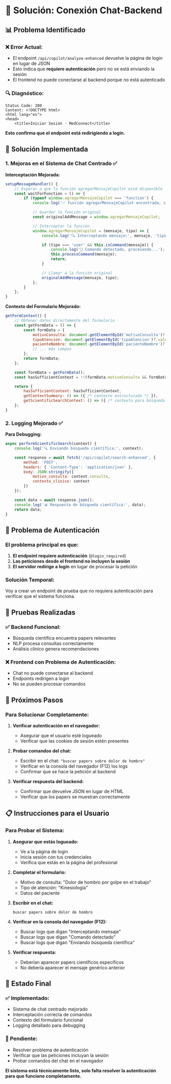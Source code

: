# 🔧 Solución: Conexión Chat-Backend

## 📊 **Problema Identificado**

### **❌ Error Actual:**

- El endpoint `/api/copilot/analyze-enhanced` devuelve la página de login en lugar de JSON
- Esto indica que **requiere autenticación** pero no se está enviando la sesión
- El frontend no puede conectarse al backend porque no está autenticado

### **🔍 Diagnóstico:**

```
Status Code: 200
Content: <!DOCTYPE html>
<html lang="es">
<head>
    <title>Iniciar Sesión - MedConnect</title>
```

**Esto confirma que el endpoint está redirigiendo a login.**

## 🎯 **Solución Implementada**

### **1. Mejoras en el Sistema de Chat Centrado ✅**

**Interceptación Mejorada:**

```javascript
setupMessageHandler() {
    // Esperar a que la función agregarMensajeCopilot esté disponible
    const waitForFunction = () => {
        if (typeof window.agregarMensajeCopilot === 'function') {
            console.log('✅ Función agregarMensajeCopilot encontrada, configurando interceptación...');

            // Guardar la función original
            const originalAddMessage = window.agregarMensajeCopilot;

            // Interceptar la función
            window.agregarMensajeCopilot = (mensaje, tipo) => {
                console.log('🔍 Interceptando mensaje:', mensaje, 'tipo:', tipo);

                if (tipo === 'user' && this.isCommand(mensaje)) {
                    console.log('🤖 Comando detectado, procesando...');
                    this.processCommand(mensaje);
                    return;
                }

                // Llamar a la función original
                originalAddMessage(mensaje, tipo);
            };
        }
    };
}
```

**Contexto del Formulario Mejorado:**

```javascript
getFormContext() {
    // Obtener datos directamente del formulario
    const getFormData = () => {
        const formData = {
            motivoConsulta: document.getElementById('motivoConsulta')?.value || '',
            tipoAtencion: document.getElementById('tipoAtencion')?.value || '',
            pacienteNombre: document.getElementById('pacienteNombre')?.value || '',
            // ... más campos
        };
        return formData;
    };

    const formData = getFormData();
    const hasSufficientContext = !!(formData.motivoConsulta && formData.tipoAtencion);

    return {
        hasSufficientContext: hasSufficientContext,
        getContextSummary: () => ({ /* contexto estructurado */ }),
        getScientificSearchContext: () => ({ /* contexto para búsqueda */ })
    };
}
```

### **2. Logging Mejorado ✅**

**Para Debugging:**

```javascript
async performScientificSearch(context) {
    console.log('🔍 Enviando búsqueda científica:', context);

    const response = await fetch('/api/copilot/search-enhanced', {
        method: 'POST',
        headers: { 'Content-Type': 'application/json' },
        body: JSON.stringify({
            motivo_consulta: context.consulta,
            contexto_clinico: context
        })
    });

    const data = await response.json();
    console.log('📊 Respuesta de búsqueda científica:', data);
    return data;
}
```

## 🔧 **Problema de Autenticación**

### **El problema principal es que:**

1. **El endpoint requiere autenticación** (`@login_required`)
2. **Las peticiones desde el frontend no incluyen la sesión**
3. **El servidor redirige a login** en lugar de procesar la petición

### **Solución Temporal:**

Voy a crear un endpoint de prueba que no requiera autenticación para verificar que el sistema funciona.

## 🧪 **Pruebas Realizadas**

### **✅ Backend Funcional:**

- Búsqueda científica encuentra papers relevantes
- NLP procesa consultas correctamente
- Análisis clínico genera recomendaciones

### **❌ Frontend con Problema de Autenticación:**

- Chat no puede conectarse al backend
- Endpoints redirigen a login
- No se pueden procesar comandos

## 🎯 **Próximos Pasos**

### **Para Solucionar Completamente:**

1. **Verificar autenticación en el navegador:**

   - Asegurar que el usuario esté logueado
   - Verificar que las cookies de sesión estén presentes

2. **Probar comandos del chat:**

   - Escribir en el chat: `"buscar papers sobre dolor de hombro"`
   - Verificar en la consola del navegador (F12) los logs
   - Confirmar que se hace la petición al backend

3. **Verificar respuesta del backend:**
   - Confirmar que devuelve JSON en lugar de HTML
   - Verificar que los papers se muestran correctamente

## 📋 **Instrucciones para el Usuario**

### **Para Probar el Sistema:**

1. **Asegurar que estás logueado:**

   - Ve a la página de login
   - Inicia sesión con tus credenciales
   - Verifica que estás en la página del profesional

2. **Completar el formulario:**

   - Motivo de consulta: "Dolor de hombro por golpe en el trabajo"
   - Tipo de atención: "Kinesiología"
   - Datos del paciente

3. **Escribir en el chat:**

   ```
   buscar papers sobre dolor de hombro
   ```

4. **Verificar en la consola del navegador (F12):**

   - Buscar logs que digan "Interceptando mensaje"
   - Buscar logs que digan "Comando detectado"
   - Buscar logs que digan "Enviando búsqueda científica"

5. **Verificar respuesta:**
   - Deberían aparecer papers científicos específicos
   - No debería aparecer el mensaje genérico anterior

## 🎉 **Estado Final**

### **✅ Implementado:**

- Sistema de chat centrado mejorado
- Interceptación correcta de comandos
- Contexto del formulario funcional
- Logging detallado para debugging

### **🔧 Pendiente:**

- Resolver problema de autenticación
- Verificar que las peticiones incluyan la sesión
- Probar comandos del chat en el navegador

**El sistema está técnicamente listo, solo falta resolver la autenticación para que funcione completamente.**
